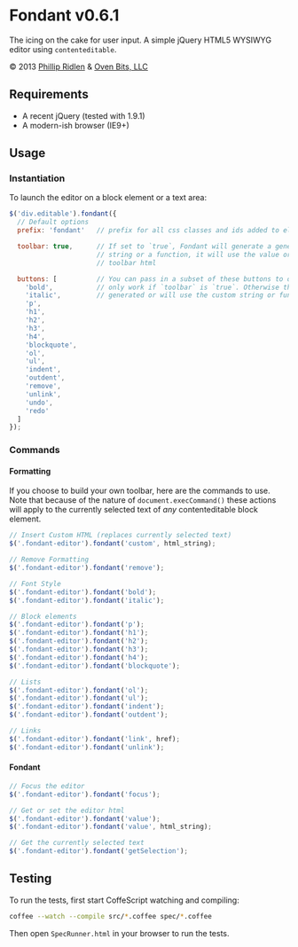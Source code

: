 # Fondant v0.6.1

The icing on the cake for user input. A simple jQuery HTML5 WYSIWYG editor
using `contenteditable`.

&copy; 2013 [Phillip Ridlen][1] & [Oven Bits, LLC][2]

  [1]: http://phillipridlen.com
  [2]: http://ovenbits.com

## Requirements

* A recent jQuery (tested with 1.9.1)
* A modern-ish browser (IE9+)

## Usage

### Instantiation

To launch the editor on a block element or a text area:

```javascript
$('div.editable').fondant({
  // Default options
  prefix: 'fondant'   // prefix for all css classes and ids added to elements generated by Fondant

  toolbar: true,      // If set to `true`, Fondant will generate a generic toolbar. If set to a
                      // string or a function, it will use the value or return value of it for the
                      // toolbar html

  buttons: [          // You can pass in a subset of these buttons to only show certain ones. Will
    'bold',           // only work if `toolbar` is `true`. Otherwise the toolbar will not be
    'italic',         // generated or will use the custom string or function.
    'p',
    'h1',
    'h2',
    'h3',
    'h4',
    'blockquote',
    'ol',
    'ul',
    'indent',
    'outdent',
    'remove',
    'unlink',
    'undo',
    'redo'
  ]
});
```

### Commands

#### Formatting

If you choose to build your own toolbar, here are the commands to use. Note that because of the
nature of `document.execCommand()` these actions will apply to the currently selected text of _any_
contenteditable block element.

```javascript
// Insert Custom HTML (replaces currently selected text)
$('.fondant-editor').fondant('custom', html_string);

// Remove Formatting
$('.fondant-editor').fondant('remove');

// Font Style
$('.fondant-editor').fondant('bold');
$('.fondant-editor').fondant('italic');

// Block elements
$('.fondant-editor').fondant('p');
$('.fondant-editor').fondant('h1');
$('.fondant-editor').fondant('h2');
$('.fondant-editor').fondant('h3');
$('.fondant-editor').fondant('h4');
$('.fondant-editor').fondant('blockquote');

// Lists
$('.fondant-editor').fondant('ol');
$('.fondant-editor').fondant('ul');
$('.fondant-editor').fondant('indent');
$('.fondant-editor').fondant('outdent');

// Links
$('.fondant-editor').fondant('link', href);
$('.fondant-editor').fondant('unlink');
```

#### Fondant

```javascript
// Focus the editor
$('.fondant-editor').fondant('focus');

// Get or set the editor html
$('.fondant-editor').fondant('value');
$('.fondant-editor').fondant('value', html_string);

// Get the currently selected text
$('.fondant-editor').fondant('getSelection');
```

## Testing

To run the tests, first start CoffeScript watching and compiling:

```bash
coffee --watch --compile src/*.coffee spec/*.coffee
```

Then open `SpecRunner.html` in your browser to run the tests.

